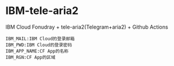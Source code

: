 # IBM-tele-aria2

IBM Cloud Fonudray + tele-aria2(Telegram+aria2) + Github Actions


 ```
IBM_MAIL:IBM Cloud的登录邮箱
IBM_PWD:IBM Cloud的登录密码
IBM_APP_NAME:CF App的名称
IBM_RGN:CF App的区域
 ```
